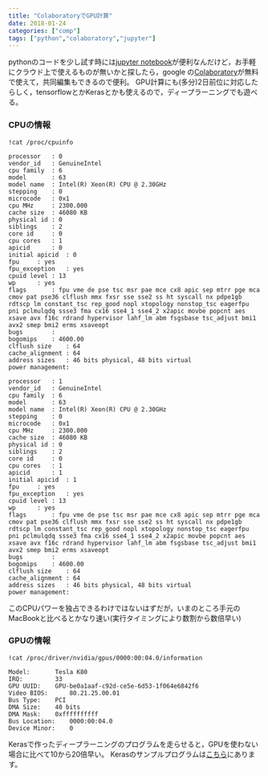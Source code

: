 ```yaml
---
title: "ColaboratoryでGPU計算"
date: 2018-01-24
categories: ["comp"]
tags: ["python","colaboratory","jupyter"]
---
```


pythonのコードを少し試す時には[jupyter notebook](http://jupyter.org/)が便利なんだけど，お手軽にクラウド上で使えるものが無いかと探したら，google の[Colaboratory](https://colab.research.google.com/notebook)が無料で使えて，共同編集もできるので便利。
GPU計算にも(多分)2日前位に対応したらしく，tensorflowとかKerasとかも使えるので，ディープラーニングでも遊べる。

<!--more-->

### CPUの情報
```
!cat /proc/cpuinfo
```
```
processor	: 0
vendor_id	: GenuineIntel
cpu family	: 6
model		: 63
model name	: Intel(R) Xeon(R) CPU @ 2.30GHz
stepping	: 0
microcode	: 0x1
cpu MHz		: 2300.000
cache size	: 46080 KB
physical id	: 0
siblings	: 2
core id		: 0
cpu cores	: 1
apicid		: 0
initial apicid	: 0
fpu		: yes
fpu_exception	: yes
cpuid level	: 13
wp		: yes
flags		: fpu vme de pse tsc msr pae mce cx8 apic sep mtrr pge mca cmov pat pse36 clflush mmx fxsr sse sse2 ss ht syscall nx pdpe1gb rdtscp lm constant_tsc rep_good nopl xtopology nonstop_tsc eagerfpu pni pclmulqdq ssse3 fma cx16 sse4_1 sse4_2 x2apic movbe popcnt aes xsave avx f16c rdrand hypervisor lahf_lm abm fsgsbase tsc_adjust bmi1 avx2 smep bmi2 erms xsaveopt
bugs		:
bogomips	: 4600.00
clflush size	: 64
cache_alignment	: 64
address sizes	: 46 bits physical, 48 bits virtual
power management:

processor	: 1
vendor_id	: GenuineIntel
cpu family	: 6
model		: 63
model name	: Intel(R) Xeon(R) CPU @ 2.30GHz
stepping	: 0
microcode	: 0x1
cpu MHz		: 2300.000
cache size	: 46080 KB
physical id	: 0
siblings	: 2
core id		: 0
cpu cores	: 1
apicid		: 1
initial apicid	: 1
fpu		: yes
fpu_exception	: yes
cpuid level	: 13
wp		: yes
flags		: fpu vme de pse tsc msr pae mce cx8 apic sep mtrr pge mca cmov pat pse36 clflush mmx fxsr sse sse2 ss ht syscall nx pdpe1gb rdtscp lm constant_tsc rep_good nopl xtopology nonstop_tsc eagerfpu pni pclmulqdq ssse3 fma cx16 sse4_1 sse4_2 x2apic movbe popcnt aes xsave avx f16c rdrand hypervisor lahf_lm abm fsgsbase tsc_adjust bmi1 avx2 smep bmi2 erms xsaveopt
bugs		:
bogomips	: 4600.00
clflush size	: 64
cache_alignment	: 64
address sizes	: 46 bits physical, 48 bits virtual
power management:
```
このCPUパワーを独占できるわけではないはずだが，いまのところ手元のMacBookと比べるとかなり速い(実行タイミングにより数割から数倍早い)

### GPUの情報
```
!cat /proc/driver/nvidia/gpus/0000:00:04.0/information
```
```
Model: 		 Tesla K80
IRQ:   		 33
GPU UUID: 	 GPU-be0a1aaf-c92d-ce5e-6d53-1f064e6842f6
Video BIOS: 	 80.21.25.00.01
Bus Type: 	 PCI
DMA Size: 	 40 bits
DMA Mask: 	 0xffffffffff
Bus Location: 	 0000:00:04.0
Device Minor: 	 0
```
Kerasで作ったディープラーニングのプログラムを走らせると，GPUを使わない場合に比べて10から20倍早い。
Kerasのサンプルプログラムは[こちら](http://bcl.sci.yamaguchi-u.ac.jp/~jun/notebook/Keras)にあります。
